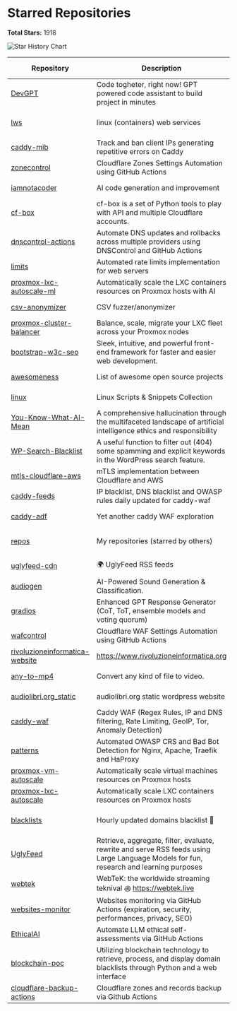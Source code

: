 # Starred Repositories

**Total Stars:** 1918

![Star History Chart](https://api.star-history.com/svg?repos=fabriziosalmi/any-to-mp4,fabriziosalmi/audiogen,fabriziosalmi/audiolibri.org_static,fabriziosalmi/awesomeness,fabriziosalmi/blacklists,fabriziosalmi/blockchain-poc,fabriziosalmi/bootstrap-w3c-seo,fabriziosalmi/caddy-adf,fabriziosalmi/caddy-feeds,fabriziosalmi/caddy-mib,fabriziosalmi/caddy-waf,fabriziosalmi/cf-box,fabriziosalmi/cloudflare-backup-actions,fabriziosalmi/csv-anonymizer,fabriziosalmi/DevGPT,fabriziosalmi/dnscontrol-actions,fabriziosalmi/EthicalAI,fabriziosalmi/gradios,fabriziosalmi/iamnotacoder,fabriziosalmi/limits,fabriziosalmi/linux,fabriziosalmi/lws,fabriziosalmi/mtls-cloudflare-aws,fabriziosalmi/patterns,fabriziosalmi/proxmox-cluster-balancer,fabriziosalmi/proxmox-lxc-autoscale,fabriziosalmi/proxmox-lxc-autoscale-ml,fabriziosalmi/proxmox-vm-autoscale,fabriziosalmi/repos,fabriziosalmi/rivoluzioneinformatica-website,fabriziosalmi/UglyFeed,fabriziosalmi/uglyfeed-cdn,fabriziosalmi/wafcontrol,fabriziosalmi/websites-monitor,fabriziosalmi/webtek,fabriziosalmi/WP-Search-Blacklist,fabriziosalmi/You-Know-What-AI-Mean,fabriziosalmi/zonecontrol&type=Date&theme=dark)

| Repository | Description | Stars | Commits | Contributors | Last Update | Avg. Issue Resolution |
|---|---|---|---|---|---|---|
| [DevGPT](https://github.com/fabriziosalmi/DevGPT) | Code togheter, right now! GPT powered code assistant to build project in minutes | ⭐ 63 | 📝 37 | 🧑‍💻 1 | 1 weeks ago | No Issues |
| [lws](https://github.com/fabriziosalmi/lws) | linux (containers) web services | ⭐ 50 | 📝 96 | 🧑‍💻 2 | 9 minutes ago | No Issues |
| [caddy-mib](https://github.com/fabriziosalmi/caddy-mib) | Track and ban client IPs generating repetitive errors on Caddy | ⭐ 25 | 📝 71 | 🧑‍💻 2 | 6 days ago | No Issues |
| [zonecontrol](https://github.com/fabriziosalmi/zonecontrol) | Cloudflare Zones Settings Automation using GitHub Actions | ⭐ 25 | 📝 90 | 🧑‍💻 2 | 1 weeks ago | No Issues |
| [iamnotacoder](https://github.com/fabriziosalmi/iamnotacoder) | AI code generation and improvement | ⭐ 20 | 🔥🔥 109 | 🧑‍💻 1 | 3 hours ago | No Issues |
| [cf-box](https://github.com/fabriziosalmi/cf-box) | cf-box is a set of Python tools to play with API and multiple Cloudflare accounts. | ⭐ 20 | 📝 66 | 🧑‍💻 3 | 1 weeks ago | No Issues |
| [dnscontrol-actions](https://github.com/fabriziosalmi/dnscontrol-actions) | Automate DNS updates and rollbacks across multiple providers using DNSControl and GitHub Actions | ⭐ 15 | 📝 25 | 🧑‍💻 1 | 6 days ago | No Issues |
| [limits](https://github.com/fabriziosalmi/limits) | Automated rate limits implementation for web servers | ⭐ 15 | 📝 41 | 🧑‍💻 1 | 2 weeks ago | No Issues |
| [proxmox-lxc-autoscale-ml](https://github.com/fabriziosalmi/proxmox-lxc-autoscale-ml) | Automatically scale the LXC containers resources on Proxmox hosts with AI | ⭐ 13 | 📝 93 | 🧑‍💻 3 | yesterday | No Issues |
| [csv-anonymizer](https://github.com/fabriziosalmi/csv-anonymizer) | CSV fuzzer/anonymizer | ⭐ 10 | 📝 28 | 🧑‍💻 1 | 6 days ago | No Issues |
| [proxmox-cluster-balancer](https://github.com/fabriziosalmi/proxmox-cluster-balancer) | Balance, scale, migrate your LXC fleet across your Proxmox nodes | ⭐ 6 | 📝 21 | 🧑‍💻 1 | 2 weeks ago | No Issues |
| [bootstrap-w3c-seo](https://github.com/fabriziosalmi/bootstrap-w3c-seo) | Sleek, intuitive, and powerful front-end framework for faster and easier web development. | ⭐ 5 | 💥💥💥 3592 | 🧑‍💻🧑‍💻🧑‍💻 257 | 1 years ago | No Issues |
| [awesomeness](https://github.com/fabriziosalmi/awesomeness) | List of awesome open source projects | ⭐ 4 | 📝 28 | 🧑‍💻 1 | 3 weeks ago | No Issues |
| [linux](https://github.com/fabriziosalmi/linux) | Linux Scripts & Snippets Collection | ⭐ 3 | 📝 86 | 🧑‍💻 1 | 1 weeks ago | No Issues |
| [You-Know-What-AI-Mean](https://github.com/fabriziosalmi/You-Know-What-AI-Mean) | A comprehensive hallucination through the multifaceted landscape of artificial intelligence ethics and responsibility | ⭐ 3 | 🔥🔥 135 | 🧑‍💻 2 | 5 months ago | No Issues |
| [WP-Search-Blacklist](https://github.com/fabriziosalmi/WP-Search-Blacklist) | A useful function to filter out (404) some spamming and explicit keywords in the WordPress search feature. | ⭐ 3 | 📝 8 | 🧑‍💻 1 | 1 years ago | No Issues |
| [mtls-cloudflare-aws](https://github.com/fabriziosalmi/mtls-cloudflare-aws) | mTLS implementation between Cloudflare and AWS | ⭐ 2 | 📝 45 | 🧑‍💻 1 | 1 weeks ago | No Issues |
| [caddy-feeds](https://github.com/fabriziosalmi/caddy-feeds) | IP blacklist, DNS blacklist and OWASP rules daily updated for caddy-waf | ⭐ 2 | 📝 61 | 🧑‍💻 2 | 3 weeks ago | No Issues |
| [caddy-adf](https://github.com/fabriziosalmi/caddy-adf) | Yet another caddy WAF exploration | ⭐ 2 | 🔥🔥 100 | 🧑‍💻 1 | 3 weeks ago | No Issues |
| [repos](https://github.com/fabriziosalmi/repos) | My repositories (starred by others) | ⭐ 1 | 🔥🔥 388 | 🧑‍💻 2 | 2 minutes ago | No Issues |
| [uglyfeed-cdn](https://github.com/fabriziosalmi/uglyfeed-cdn) | 🌍 UglyFeed RSS feeds | ⭐ 1 | 🔥🔥 619 | 🧑‍💻 2 | 17 hours ago | No Issues |
| [audiogen](https://github.com/fabriziosalmi/audiogen) | AI-Powered Sound Generation & Classification. | ⭐ 1 | 📝 13 | 🧑‍💻 1 | 1 weeks ago | No Issues |
| [gradios](https://github.com/fabriziosalmi/gradios) | Enhanced GPT Response Generator (CoT, ToT, ensemble models and voting quorum) | ⭐ 1 | 📝 5 | 🧑‍💻 1 | 1 weeks ago | No Issues |
| [wafcontrol](https://github.com/fabriziosalmi/wafcontrol) | Cloudflare WAF Settings Automation using GitHub Actions | ⭐ 1 | 📝 59 | 🧑‍💻 1 | 3 weeks ago | No Issues |
| [rivoluzioneinformatica-website](https://github.com/fabriziosalmi/rivoluzioneinformatica-website) | https://www.rivoluzioneinformatica.org | ⭐ 1 | 📝 41 | 🧑‍💻 1 | 5 months ago | No Issues |
| [any-to-mp4](https://github.com/fabriziosalmi/any-to-mp4) | Convert any kind of file to video. | ⭐ 1 | 🔥🔥 147 | 🧑‍💻 2 | 6 months ago | No Issues |
| [audiolibri.org_static](https://github.com/fabriziosalmi/audiolibri.org_static) | audiolibri.org static wordpress website | ⭐ 1 | 📝 17 | 🧑‍💻 1 | 1 years ago | No Issues |
| [caddy-waf](https://github.com/fabriziosalmi/caddy-waf) | Caddy WAF (Regex Rules, IP and DNS filtering, Rate Limiting, GeoIP, Tor, Anomaly Detection) | 🌟 445 | 🔥🔥 570 | 🧑‍💻 4 | yesterday | 1d 17h 30m 2s |
| [patterns](https://github.com/fabriziosalmi/patterns) | Automated OWASP CRS and Bad Bot Detection for Nginx, Apache, Traefik and HaProxy | 🌟 257 | 🔥🔥 261 | 🧑‍💻 5 | 2 days ago | 6d 15h 39m 16s |
| [proxmox-vm-autoscale](https://github.com/fabriziosalmi/proxmox-vm-autoscale) | Automatically scale virtual machines resources on Proxmox hosts | 🌟 225 | 🔥🔥 109 | 🧑‍💻 5 | 2 hours ago | 16d 6h 8m 36s |
| [proxmox-lxc-autoscale](https://github.com/fabriziosalmi/proxmox-lxc-autoscale) | Automatically scale LXC containers resources on Proxmox hosts | 🌟 176 | 🔥🔥 630 | 🧑‍💻 2 | yesterday | 18d 13h 57m 12s |
| [blacklists](https://github.com/fabriziosalmi/blacklists) | Hourly updated domains blacklist 🚫  | 🌟 243 | 💥💥💥 27791 | 🧑‍💻 4 | 48 minutes ago | 29d 14h 5m 40s |
| [UglyFeed](https://github.com/fabriziosalmi/UglyFeed) | Retrieve, aggregate, filter, evaluate, rewrite and serve RSS feeds using Large Language Models for fun, research and learning purposes | 🌟 220 | 🔥🔥 842 | 🧑‍💻 3 | yesterday | 44d 20h 47m 38s |
| [webtek](https://github.com/fabriziosalmi/webtek) | WebTeK: the worldwide streaming teknival ꩜ https://webtek.live | ⭐ 8 | 🔥🔥 500 | 🧑‍💻🧑‍💻 6 | 6 days ago | 266d 1h 23m 3s |
| [websites-monitor](https://github.com/fabriziosalmi/websites-monitor) | Websites monitoring via GitHub Actions (expiration, security, performances, privacy, SEO) | ⭐ 42 | 🔥🔥 773 | 🧑‍💻 3 | 17 hours ago | 298d 4h 23m 11s |
| [EthicalAI](https://github.com/fabriziosalmi/EthicalAI) | Automate LLM ethical self-assessments via GitHub Actions | ⭐ 6 | 📝 60 | 🧑‍💻 2 | yesterday | 399d 13h 22s |
| [blockchain-poc](https://github.com/fabriziosalmi/blockchain-poc) | Utilizing blockchain technology to retrieve, process, and display domain blacklists through Python and a web interface | ⭐ 1 | 📝 16 | 🧑‍💻 1 | 1 weeks ago | 506d 1h 59m 41s |
| [cloudflare-backup-actions](https://github.com/fabriziosalmi/cloudflare-backup-actions) | Cloudflare zones and records backup via Github Actions | ⭐ 1 | 📝 12 | 🧑‍💻 1 | 1 weeks ago | 538d 5h 6m 11s |
